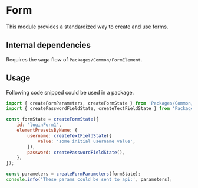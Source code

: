 # Form
This module provides a standardized way to create and use forms.

## Internal dependencies
Requires the saga flow of `Packages/Common/FormElement`.

## Usage
Following code snipped could be used in a package.
```javascript
import { createFormParameters, createFormState } from 'Packages/Common/Form';
import { createPasswordFieldState, createTextFieldState } from 'Packages/Common/FormElement';

const formState = createFormState({
    id: 'loginForm1',
    elementPresetsByName: {
        username: createTextFieldState({
            value: 'some initial username value',
        }),
        password: createPasswordFieldState(),
    },
});

const parameters = createFormParameters(formState);
console.info('These params could be sent to api:', parameters);
```